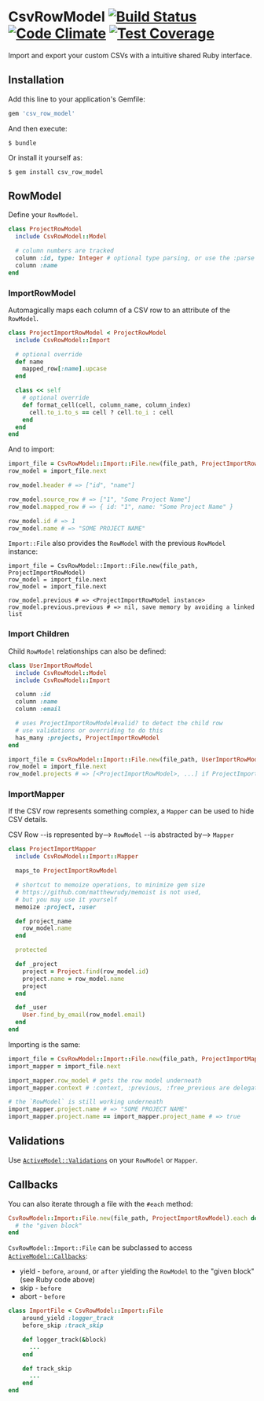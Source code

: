 # CsvRowModel [![Build Status](https://travis-ci.org/s12chung/csv_row_model.svg?branch=master)](https://travis-ci.org/s12chung/csv_row_model) [![Code Climate](https://codeclimate.com/github/s12chung/csv_row_model/badges/gpa.svg)](https://codeclimate.com/github/s12chung/csv_row_model) [![Test Coverage](https://codeclimate.com/github/s12chung/csv_row_model/badges/coverage.svg)](https://codeclimate.com/github/s12chung/csv_row_model/coverage)

Import and export your custom CSVs with a intuitive shared Ruby interface.

## Installation

Add this line to your application's Gemfile:

```ruby
gem 'csv_row_model'
```

And then execute:

    $ bundle

Or install it yourself as:

    $ gem install csv_row_model

## RowModel

Define your `RowModel`.

```ruby
class ProjectRowModel
  include CsvRowModel::Model

  # column numbers are tracked
  column :id, type: Integer # optional type parsing, or use the :parse option with a Proc
  column :name
end
```

### ImportRowModel

Automagically maps each column of a CSV row to an attribute of the `RowModel`.

```ruby
class ProjectImportRowModel < ProjectRowModel
  include CsvRowModel::Import

  # optional override
  def name
    mapped_row[:name].upcase
  end

  class << self
    # optional override
    def format_cell(cell, column_name, column_index)
      cell.to_i.to_s == cell ? cell.to_i : cell
    end
  end
end
```

And to import:

```ruby
import_file = CsvRowModel::Import::File.new(file_path, ProjectImportRowModel)
row_model = import_file.next

row_model.header # => ["id", "name"]

row_model.source_row # => ["1", "Some Project Name"]
row_model.mapped_row # => { id: "1", name: "Some Project Name" }

row_model.id # => 1
row_model.name # => "SOME PROJECT NAME"
```

`Import::File` also provides the `RowModel` with the previous `RowModel` instance:

```
import_file = CsvRowModel::Import::File.new(file_path, ProjectImportRowModel)
row_model = import_file.next
row_model = import_file.next

row_model.previous # => <ProjectImportRowModel instance>
row_model.previous.previous # => nil, save memory by avoiding a linked list
```

### Import Children

Child `RowModel` relationships can also be defined:

```ruby
class UserImportRowModel
  include CsvRowModel::Model
  include CsvRowModel::Import

  column :id
  column :name
  column :email

  # uses ProjectImportRowModel#valid? to detect the child row
  # use validations or overriding to do this
  has_many :projects, ProjectImportRowModel
end

import_file = CsvRowModel::Import::File.new(file_path, UserImportRowModel)
row_model = import_file.next
row_model.projects # => [<ProjectImportRowModel>, ...] if ProjectImportRowModel#valid? == true
```

### ImportMapper

If the CSV row represents something complex, a `Mapper` can be used to hide CSV details.

CSV Row --is represented by--> `RowModel` --is abstracted by--> `Mapper`

```ruby
class ProjectImportMapper
  include CsvRowModel::Import::Mapper

  maps_to ProjectImportRowModel

  # shortcut to memoize operations, to minimize gem size
  # https://github.com/matthewrudy/memoist is not used,
  # but you may use it yourself
  memoize :project, :user

  def project_name
    row_model.name
  end

  protected

  def _project
    project = Project.find(row_model.id)
    project.name = row_model.name
    project
  end

  def _user
    User.find_by_email(row_model.email)
  end
end
```

Importing is the same:

```ruby
import_file = CsvRowModel::Import::File.new(file_path, ProjectImportMapper)
import_mapper = import_file.next

import_mapper.row_model # gets the row model underneath
import_mapper.context # :context, :previous, :free_previous are delegated to row_model for convenience

# the `RowModel` is still working underneath
import_mapper.project.name # => "SOME PROJECT NAME"
import_mapper.project.name == import_mapper.project_name # => true
```

## Validations

Use [`ActiveModel::Validations`](http://api.rubyonrails.org/classes/ActiveModel/Validations.html)
on your `RowModel` or `Mapper`.

## Callbacks
You can also iterate through a file with the `#each` method:

```ruby
CsvRowModel::Import::File.new(file_path, ProjectImportRowModel).each do |project_import_model|
  # the "given block"
end
```

`CsvRowModel::Import::File` can be subclassed to access
[`ActiveModel::Callbacks`](http://api.rubyonrails.org/classes/ActiveModel/Callbacks.html):

* yield - `before`, `around`, or `after` yielding the `RowModel` to the "given block" (see Ruby code above)
* skip - `before`
* abort - `before`

```ruby
class ImportFile < CsvRowModel::Import::File
    around_yield :logger_track
    before_skip :track_skip

    def logger_track(&block)
      ...
    end

    def track_skip
      ...
    end
end
```
